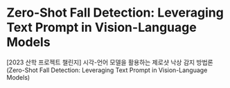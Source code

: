 # Zero-Shot Fall Detection: Leveraging Text Prompt in Vision-Language Models
[2023 산학 프로젝트 챌린지] 시각-언어 모델을 활용하는 제로샷 낙상 감지 방법론 (Zero-Shot Fall Detection: Leveraging Text Prompt in Vision-Language Models)
